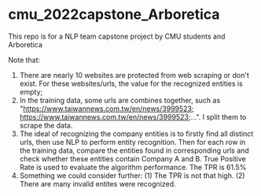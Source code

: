 # cmu_2022capstone_Arboretica
This repo is for a NLP team capstone project by CMU students and Arboretica  

Note that:
1. There are nearly 10 websites are protected from web scraping or don't exist. For these websites/urls, the value for the recognized entities is empty;
2. In the training data, some urls are combines together, such as "https://www.taiwannews.com.tw/en/news/3999523; https://www.taiwannews.com.tw/en/news/3999523;...". I split them to scrape the data.
3. The ideal of recognizing the company entities is to firstly find all distinct urls, then use NLP to perform entity recognition. Then for each row in the training data, compare the entities found in corresponding urls and check whether these entities contain Company A and B. True Positive Rate is used to evaluate the algorithm performance. The TPR is 61.5%
4. Something we could consider further: (1) The TPR is not that high. (2) There are many invalid entites were recognized.
